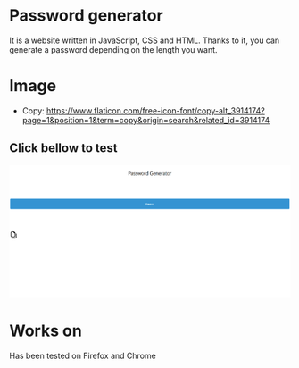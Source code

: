 # Password generator
  It is a website written in JavaScript, CSS and HTML. Thanks to it, you can generate a password depending on the length you want.

# Image
* Copy: https://www.flaticon.com/free-icon-font/copy-alt_3914174?page=1&position=1&term=copy&origin=search&related_id=3914174

## Click bellow to test
[![Logo strony](img/photo.PNG)](https://kakol155.github.io/Password-generator/)

# Works on
Has been tested on Firefox and Chrome
  
